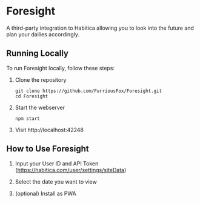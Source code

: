 # Foresight
A third-party integration to Habitica allowing you to look into the future and plan your dailies accordingly.

## Running Locally
To run Foresight locally, follow these steps:

1. Clone the repository
    ```
    git clone https://github.com/FurriousFox/Foresight.git
    cd Foresight
    ```

2. Start the webserver
    ```
    npm start
    ```

3. Visit http://localhost:42248

## How to Use Foresight
1. Input your User ID and API Token (https://habitica.com/user/settings/siteData)

2. Select the date you want to view

3. (optional) Install as PWA